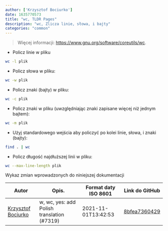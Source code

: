 ```yaml
---
author: ['Krzysztof Bociurko']
date: 1635770573
title: "wc, TLDR Pages"
description: "wc, Zlicza linie, słowa, i bajty"
categories: "common"
---
```

> Więcej informacji: <https://www.gnu.org/software/coreutils/wc>.

- Policz linie w pliku

```bash
wc -l plik
```

- Policz słowa w pliku:

```bash
wc -w plik
```

- Policz znaki (bajty) w pliku:

```bash
wc -c plik
```

- Policz znaki w pliku (uwzględniając znaki zapisane więcej niż jednym bajtem):

```bash
wc -m plik
```

- Użyj standardowego wejścia aby policzyć po kolei linie, słowa, i znaki (bajty):

```bash
find . | wc
```

- Policz długość najdłuższej linii w pliku:

```bash
wc --max-line-length plik
```
Wykaz zmian wprowadzonych do niniejszej dokumentacji


Autor | Opis. | Format daty ISO 8601 | Link do GitHub
------|-----|-----|-----
[Krzysztof Bociurko](mailto:chanibal@users.noreply.github.com) | w, wc, yes: add Polish translation (#7319) | 2021-11-01T13:42:53 | [8bfea7360429](https://github.com/tldr-pages/tldr/commit/8bfea736042993d24ecd736d7e384c3a069732e8)

